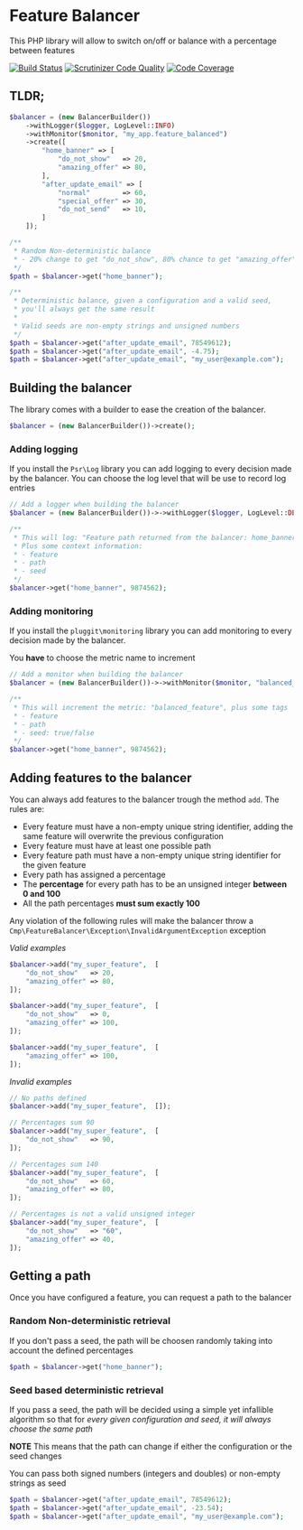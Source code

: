 # Feature Balancer
This PHP library will allow to switch on/off or balance with a percentage between features

[![Build Status](https://scrutinizer-ci.com/g/CMProductions/feature-balancer/badges/build.png?b=master&s=9fe7f6a0144ed3bea324683cdda71c6389a5237d)](https://scrutinizer-ci.com/g/CMProductions/feature-balancer/build-status/master)
[![Scrutinizer Code Quality](https://scrutinizer-ci.com/g/CMProductions/feature-balancer/badges/quality-score.png?b=master&s=2145a438dfeccbb80cb45bf07ad91c2db5497404)](https://scrutinizer-ci.com/g/CMProductions/feature-balancer/?branch=master)
[![Code Coverage](https://scrutinizer-ci.com/g/CMProductions/feature-balancer/badges/coverage.png?b=master&s=b3ebd4804862014430b2cfb73f0233a786417370)](https://scrutinizer-ci.com/g/CMProductions/feature-balancer/?branch=master)

## TLDR;
```php
$balancer = (new BalancerBuilder())
    ->withLogger($logger, LogLevel::INFO)
    ->withMonitor($monitor, "my_app.feature_balanced")
    ->create([
        "home_banner" => [
            "do_not_show"   => 20,
            "amazing_offer" => 80,
        ],
        "after_update_email" => [
            "normal"        => 60,
            "special_offer" => 30,
            "do_not_send"   => 10,
        ]
    ]);

/**
 * Random Non-deterministic balance
 * - 20% change to get "do_not_show", 80% chance to get "amazing_offer"
 */
$path = $balancer->get("home_banner");

/**
 * Deterministic balance, given a configuration and a valid seed, 
 * you'll always get the same result
 *
 * Valid seeds are non-empty strings and unsigned numbers
 */
$path = $balancer->get("after_update_email", 78549612);
$path = $balancer->get("after_update_email", -4.75);
$path = $balancer->get("after_update_email", "my_user@example.com");
```

## Building the balancer
The library comes with a builder to ease the creation of the balancer.
```php
$balancer = (new BalancerBuilder())->create();
```

### Adding logging
If you install the `Psr\Log` library you can add logging to every decision made by the balancer. You can choose the log level that will be use to record log entries
```php
// Add a logger when building the balancer
$balancer = (new BalancerBuilder())->->withLogger($logger, LogLevel::DEBUG)->create($config);

/** 
 * This will log: "Feature path returned from the balancer: home_banner -> amazing_offer"
 * Plus some context information:
 * - feature
 * - path
 * - seed
 */
$balancer->get("home_banner", 9874562);
```

### Adding monitoring
If you install the `pluggit\monitoring` library you can add monitoring to every decision made by the balancer. 

You **have** to choose the metric name to increment
```php
// Add a monitor when building the balancer
$balancer = (new BalancerBuilder())->->withMonitor($monitor, "balanced_feature")->create($config);

/** 
 * This will increment the metric: "balanced_feature", plus some tags
 * - feature
 * - path
 * - seed: true/false
 */
$balancer->get("home_banner", 9874562);
```

## Adding features to the balancer
You can always add features to the balancer trough the method `add`. The rules are:
* Every feature must have a non-empty unique string identifier, adding the same feature will overwrite the previous configuration
* Every feature must have at least one possible path
* Every feature path must have a non-empty unique string identifier for the given feature
* Every path has assigned a percentage
* The **percentage** for every path has to be an unsigned integer **between 0 and 100**
* All the path percentages **must sum exactly 100**

Any violation of the following rules will make the balancer throw a `Cmp\FeatureBalancer\Exception\InvalidArgumentException` exception

*Valid examples*
```php
$balancer->add("my_super_feature",  [
    "do_not_show"   => 20,
    "amazing_offer" => 80,
]);

$balancer->add("my_super_feature",  [
    "do_not_show"   => 0,
    "amazing_offer" => 100,
]);

$balancer->add("my_super_feature",  [
    "amazing_offer" => 100,
]);
```

*Invalid examples*
```php
// No paths defined
$balancer->add("my_super_feature",  []);

// Percentages sum 90
$balancer->add("my_super_feature",  [
    "do_not_show"   => 90,
]);

// Percentages sum 140
$balancer->add("my_super_feature",  [
    "do_not_show"   => 60,
    "amazing_offer" => 80,
]);

// Percentages is not a valid unsigned integer
$balancer->add("my_super_feature",  [
    "do_not_show"   => "60",
    "amazing_offer" => 40,
]);
```

## Getting a path
Once you have configured a feature, you can request a path to the balancer

### Random Non-deterministic retrieval
If you don't pass a seed, the path will be choosen randomly taking into account the defined percentages
```php
$path = $balancer->get("home_banner");
```

### Seed based deterministic retrieval
If you pass a seed, the path will be decided using a simple yet infallible algorithm so that for *every given configuration and seed, it will always choose the same path*

**NOTE** This means that the path can change if either the configuration or the seed changes

You can pass both signed numbers (integers and doubles) or non-empty strings as seed

```php
$path = $balancer->get("after_update_email", 78549612);
$path = $balancer->get("after_update_email", -23.54);
$path = $balancer->get("after_update_email", "my_user@example.com");
```
